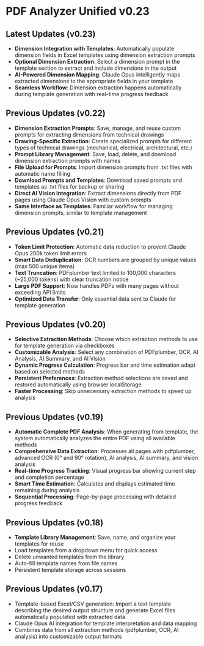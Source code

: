 # PDF Analyzer Unified v0.23

## Latest Updates (v0.23)
- **Dimension Integration with Templates**: Automatically populate dimension fields in Excel templates using dimension extraction prompts
- **Optional Dimension Extraction**: Select a dimension prompt in the template section to extract and include dimensions in the output
- **AI-Powered Dimension Mapping**: Claude Opus intelligently maps extracted dimensions to the appropriate fields in your template
- **Seamless Workflow**: Dimension extraction happens automatically during template generation with real-time progress feedback

## Previous Updates (v0.22)
- **Dimension Extraction Prompts**: Save, manage, and reuse custom prompts for extracting dimensions from technical drawings
- **Drawing-Specific Extraction**: Create specialized prompts for different types of technical drawings (mechanical, electrical, architectural, etc.)
- **Prompt Library Management**: Save, load, delete, and download dimension extraction prompts with names
- **File Upload for Prompts**: Import dimension prompts from .txt files with automatic name filling
- **Download Prompts and Templates**: Download saved prompts and templates as .txt files for backup or sharing
- **Direct AI Vision Integration**: Extract dimensions directly from PDF pages using Claude Opus Vision with custom prompts
- **Same Interface as Templates**: Familiar workflow for managing dimension prompts, similar to template management

## Previous Updates (v0.21)
- **Token Limit Protection**: Automatic data reduction to prevent Claude Opus 200k token limit errors
- **Smart Data Deduplication**: OCR numbers are grouped by unique values (max 500 unique items)
- **Text Truncation**: PDFplumber text limited to 100,000 characters (~25,000 tokens) with clear truncation notice
- **Large PDF Support**: Now handles PDFs with many pages without exceeding API limits
- **Optimized Data Transfer**: Only essential data sent to Claude for template generation

## Previous Updates (v0.20)
- **Selective Extraction Methods**: Choose which extraction methods to use for template generation via checkboxes
- **Customizable Analysis**: Select any combination of PDFplumber, OCR, AI Analysis, AI Summary, and AI Vision
- **Dynamic Progress Calculation**: Progress bar and time estimation adapt based on selected methods
- **Persistent Preferences**: Extraction method selections are saved and restored automatically using browser localStorage
- **Faster Processing**: Skip unnecessary extraction methods to speed up analysis

## Previous Updates (v0.19)
- **Automatic Complete PDF Analysis**: When generating from template, the system automatically analyzes the entire PDF using all available methods
- **Comprehensive Data Extraction**: Processes all pages with pdfplumber, advanced OCR (0° and 90° rotation), AI analysis, AI summary, and vision analysis
- **Real-time Progress Tracking**: Visual progress bar showing current step and completion percentage
- **Smart Time Estimation**: Calculates and displays estimated time remaining during analysis
- **Sequential Processing**: Page-by-page processing with detailed progress feedback

## Previous Updates (v0.18)
- **Template Library Management**: Save, name, and organize your templates for reuse
- Load templates from a dropdown menu for quick access
- Delete unwanted templates from the library
- Auto-fill template names from file names
- Persistent template storage across sessions

## Previous Updates (v0.17)
- Template-based Excel/CSV generation: Import a text template describing the desired output structure and generate Excel files automatically populated with extracted data
- Claude Opus AI integration for template interpretation and data mapping
- Combines data from all extraction methods (pdfplumber, OCR, AI analysis) into customizable output formats
